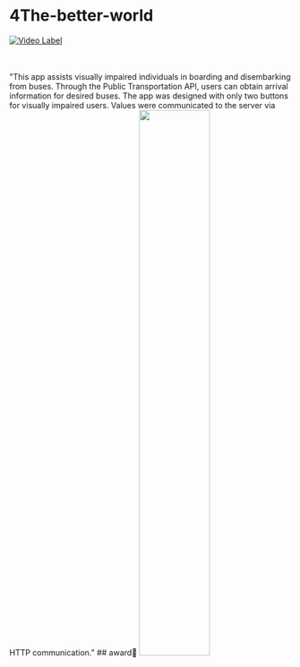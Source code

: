 # 4The-better-world
[![Video Label](http://img.youtube.com/vi/5rsvDaN0y94/0.jpg)](https://youtu.be/5rsvDaN0y94)

<br>
<br>
"This app assists visually impaired individuals in boarding and disembarking from buses.
Through the Public Transportation API, users can obtain arrival information for desired buses.
The app was designed with only two buttons for visually impaired users.
Values were communicated to the server via HTTP communication."
## award🏅
<img src="https://github.com/gomdolipooh/4The-better-world/assets/97873333/2ceae4bf-0460-45dc-af12-555c79cd8570" width="50%">
